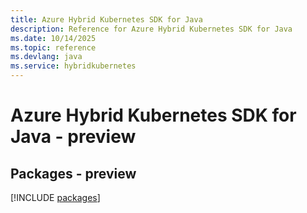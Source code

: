 ```yaml
---
title: Azure Hybrid Kubernetes SDK for Java
description: Reference for Azure Hybrid Kubernetes SDK for Java
ms.date: 10/14/2025
ms.topic: reference
ms.devlang: java
ms.service: hybridkubernetes
---
```

# Azure Hybrid Kubernetes SDK for Java - preview
## Packages - preview
[!INCLUDE [packages](hybrid-kubernetes-index.md)]